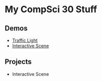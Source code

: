 # My CompSci 30 Stuff 

## Demos
- [Traffic Light](TrafficLight)
- [Interactive Scene](InteractiveProject)

## Projects
- Interactive Scene
